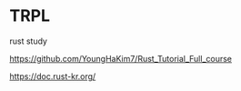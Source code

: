 # TRPL
rust study

https://github.com/YoungHaKim7/Rust_Tutorial_Full_course

https://doc.rust-kr.org/

